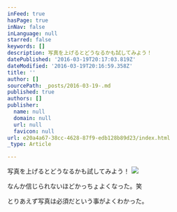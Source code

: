 ```yaml
---
inFeed: true
hasPage: true
inNav: false
inLanguage: null
starred: false
keywords: []
description: 写真を上げるとどうなるかも試してみよう！
datePublished: '2016-03-19T20:17:03.819Z'
dateModified: '2016-03-19T20:16:59.358Z'
title: ''
author: []
sourcePath: _posts/2016-03-19-.md
published: true
authors: []
publisher:
  name: null
  domain: null
  url: null
  favicon: null
url: e20a4a67-38cc-4628-87f9-edb128b89d23/index.html
_type: Article

---
```

写真を上げるとどうなるかも試してみよう！
![](https://the-grid-user-content.s3-us-west-2.amazonaws.com/c86a1512-71ad-46b5-bc32-59f3c1c66996.jpg)

なんか信じられないほどかっちょよくなった。笑

とりあえず写真は必須だという事がよくわかった。